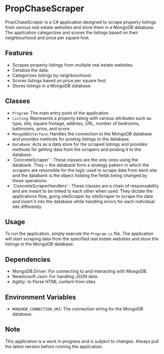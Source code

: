 # PropChaseScraper

PropChaseScraper is a C# application designed to scrape property listings from various real estate websites and store them in a MongoDB database. The application categorizes and scores the listings based on their neighbourhood and price per square foot.

## Features

- Scrapes property listings from multiple real estate websites.
- Cerialize the data.
- Categorizes listings by neighbourhood.
- Scores listings based on price per square foot.
- Stores listings in a MongoDB database.

## Classes

- `Program`: The main entry point of the application
- `Listing`: Represents a property listing with various attributes such as type, site, square footage, address, URL, number of bedrooms, bathrooms, price, and score.
- `MongoDBInterface`: Handles the connection to the MongoDB database and provides methods for posting listings to the database.
- `DataBank`: Acts as a data store for the scraped listings and provides methods for getting data from the scrapers and posting it to the database.
- `ConcreteScraper' : These classes are the only ones using the databank. They + the databank form a strategy pattern in which the scrapers are resonsible for the logic used to scrape data from each site and the databank is the object holding the fields being changed by these operations.
- `ConcreteScraperHandlers' : These classes are a chain of responsability and are meant to be linked to each other when used. They dictate the applications flow, going siteScraper by siteScraper to scrape the data and insert it into the database while handling errors for each individual site differently.


## Usage

To run the application, simply execute the `Program.cs` file. The application will start scraping data from the specified real estate websites and store the listings in the MongoDB database.

## Dependencies

- MongoDB.Driver: For connecting to and interacting with MongoDB.
- Newtonsoft.Json: For handling JSON data.
- Agility: to Parse HTML content from sites

## Environment Variables

- `MONGODB_CONNECTION_URI`: The connection string for the MongoDB database.

## Note

This application is a work in progress and is subject to changes. Always pull the latest version before running the application.
